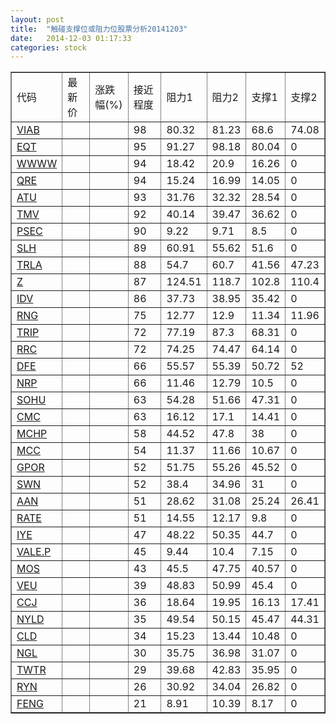 ```yaml
---
layout: post
title:  "触碰支撑位或阻力位股票分析20141203"
date:   2014-12-03 01:17:33
categories: stock
---
```

<script type="text/javascript">
var stockList = []
stockList.push('gb_viab');
stockList.push('gb_eqt');
stockList.push('gb_wwww');
stockList.push('gb_qre');
stockList.push('gb_atu');
stockList.push('gb_tmv');
stockList.push('gb_psec');
stockList.push('gb_slh');
stockList.push('gb_trla');
stockList.push('gb_z');
stockList.push('gb_idv');
stockList.push('gb_rng');
stockList.push('gb_trip');
stockList.push('gb_rrc');
stockList.push('gb_dfe');
stockList.push('gb_nrp');
stockList.push('gb_sohu');
stockList.push('gb_cmc');
stockList.push('gb_mchp');
stockList.push('gb_mcc');
stockList.push('gb_gpor');
stockList.push('gb_swn');
stockList.push('gb_aan');
stockList.push('gb_rate');
stockList.push('gb_iye');
stockList.push('gb_vale.p');
stockList.push('gb_mos');
stockList.push('gb_veu');
stockList.push('gb_ccj');
stockList.push('gb_nyld');
stockList.push('gb_cld');
stockList.push('gb_ngl');
stockList.push('gb_twtr');
stockList.push('gb_ryn');
stockList.push('gb_feng');
</script>
<table border="1">
 <tr>
 <td>代码</td>
 <td>最新价</td>
 <td>涨跌幅(%)</td>
 <td>接近程度</td>
 <td>阻力1</td>
 <td>阻力2</td>
 <td>支撑1</td>
 <td>支撑2</td>
</tr>
  <tr id="viab" class="green">
  <td><a href="http://stock.finance.sina.com.cn/usstock/quotes/VIAB.html" target="_blank">VIAB</a></td><td></td><td></td><td>98</td><td>80.32</td><td>81.23</td><td>68.6</td><td>74.08</td></tr>
  <tr id="eqt" class="red">
  <td><a href="http://stock.finance.sina.com.cn/usstock/quotes/EQT.html" target="_blank">EQT</a></td><td></td><td></td><td>95</td><td>91.27</td><td>98.18</td><td>80.04</td><td>0</td></tr>
  <tr id="wwww" class="green">
  <td><a href="http://stock.finance.sina.com.cn/usstock/quotes/WWWW.html" target="_blank">WWWW</a></td><td></td><td></td><td>94</td><td>18.42</td><td>20.9</td><td>16.26</td><td>0</td></tr>
  <tr id="qre" class="red">
  <td><a href="http://stock.finance.sina.com.cn/usstock/quotes/QRE.html" target="_blank">QRE</a></td><td></td><td></td><td>94</td><td>15.24</td><td>16.99</td><td>14.05</td><td>0</td></tr>
  <tr id="atu" class="green">
  <td><a href="http://stock.finance.sina.com.cn/usstock/quotes/ATU.html" target="_blank">ATU</a></td><td></td><td></td><td>93</td><td>31.76</td><td>32.32</td><td>28.54</td><td>0</td></tr>
  <tr id="tmv" class="green">
  <td><a href="http://stock.finance.sina.com.cn/usstock/quotes/TMV.html" target="_blank">TMV</a></td><td></td><td></td><td>92</td><td>40.14</td><td>39.47</td><td>36.62</td><td>0</td></tr>
  <tr id="psec" class="red">
  <td><a href="http://stock.finance.sina.com.cn/usstock/quotes/PSEC.html" target="_blank">PSEC</a></td><td></td><td></td><td>90</td><td>9.22</td><td>9.71</td><td>8.5</td><td>0</td></tr>
  <tr id="slh" class="green">
  <td><a href="http://stock.finance.sina.com.cn/usstock/quotes/SLH.html" target="_blank">SLH</a></td><td></td><td></td><td>89</td><td>60.91</td><td>55.62</td><td>51.6</td><td>0</td></tr>
  <tr id="trla" class="green">
  <td><a href="http://stock.finance.sina.com.cn/usstock/quotes/TRLA.html" target="_blank">TRLA</a></td><td></td><td></td><td>88</td><td>54.7</td><td>60.7</td><td>41.56</td><td>47.23</td></tr>
  <tr id="z" class="green">
  <td><a href="http://stock.finance.sina.com.cn/usstock/quotes/Z.html" target="_blank">Z</a></td><td></td><td></td><td>87</td><td>124.51</td><td>118.7</td><td>102.8</td><td>110.4</td></tr>
  <tr id="idv" class="green">
  <td><a href="http://stock.finance.sina.com.cn/usstock/quotes/IDV.html" target="_blank">IDV</a></td><td></td><td></td><td>86</td><td>37.73</td><td>38.95</td><td>35.42</td><td>0</td></tr>
  <tr id="rng" class="green">
  <td><a href="http://stock.finance.sina.com.cn/usstock/quotes/RNG.html" target="_blank">RNG</a></td><td></td><td></td><td>75</td><td>12.77</td><td>12.9</td><td>11.34</td><td>11.96</td></tr>
  <tr id="trip" class="red">
  <td><a href="http://stock.finance.sina.com.cn/usstock/quotes/TRIP.html" target="_blank">TRIP</a></td><td></td><td></td><td>72</td><td>77.19</td><td>87.3</td><td>68.31</td><td>0</td></tr>
  <tr id="rrc" class="green">
  <td><a href="http://stock.finance.sina.com.cn/usstock/quotes/RRC.html" target="_blank">RRC</a></td><td></td><td></td><td>72</td><td>74.25</td><td>74.47</td><td>64.14</td><td>0</td></tr>
  <tr id="dfe" class="green">
  <td><a href="http://stock.finance.sina.com.cn/usstock/quotes/DFE.html" target="_blank">DFE</a></td><td></td><td></td><td>66</td><td>55.57</td><td>55.39</td><td>50.72</td><td>52</td></tr>
  <tr id="nrp" class="red">
  <td><a href="http://stock.finance.sina.com.cn/usstock/quotes/NRP.html" target="_blank">NRP</a></td><td></td><td></td><td>66</td><td>11.46</td><td>12.79</td><td>10.5</td><td>0</td></tr>
  <tr id="sohu" class="green">
  <td><a href="http://stock.finance.sina.com.cn/usstock/quotes/SOHU.html" target="_blank">SOHU</a></td><td></td><td></td><td>63</td><td>54.28</td><td>51.66</td><td>47.31</td><td>0</td></tr>
  <tr id="cmc" class="red">
  <td><a href="http://stock.finance.sina.com.cn/usstock/quotes/CMC.html" target="_blank">CMC</a></td><td></td><td></td><td>63</td><td>16.12</td><td>17.1</td><td>14.41</td><td>0</td></tr>
  <tr id="mchp" class="green">
  <td><a href="http://stock.finance.sina.com.cn/usstock/quotes/MCHP.html" target="_blank">MCHP</a></td><td></td><td></td><td>58</td><td>44.52</td><td>47.8</td><td>38</td><td>0</td></tr>
  <tr id="mcc" class="green">
  <td><a href="http://stock.finance.sina.com.cn/usstock/quotes/MCC.html" target="_blank">MCC</a></td><td></td><td></td><td>54</td><td>11.37</td><td>11.66</td><td>10.67</td><td>0</td></tr>
  <tr id="gpor" class="green">
  <td><a href="http://stock.finance.sina.com.cn/usstock/quotes/GPOR.html" target="_blank">GPOR</a></td><td></td><td></td><td>52</td><td>51.75</td><td>55.26</td><td>45.52</td><td>0</td></tr>
  <tr id="swn" class="green">
  <td><a href="http://stock.finance.sina.com.cn/usstock/quotes/SWN.html" target="_blank">SWN</a></td><td></td><td></td><td>52</td><td>38.4</td><td>34.96</td><td>31</td><td>0</td></tr>
  <tr id="aan" class="red">
  <td><a href="http://stock.finance.sina.com.cn/usstock/quotes/AAN.html" target="_blank">AAN</a></td><td></td><td></td><td>51</td><td>28.62</td><td>31.08</td><td>25.24</td><td>26.41</td></tr>
  <tr id="rate" class="red">
  <td><a href="http://stock.finance.sina.com.cn/usstock/quotes/RATE.html" target="_blank">RATE</a></td><td></td><td></td><td>51</td><td>14.55</td><td>12.17</td><td>9.8</td><td>0</td></tr>
  <tr id="iye" class="green">
  <td><a href="http://stock.finance.sina.com.cn/usstock/quotes/IYE.html" target="_blank">IYE</a></td><td></td><td></td><td>47</td><td>48.22</td><td>50.35</td><td>44.7</td><td>0</td></tr>
  <tr id="vale.p" class="green">
  <td><a href="http://stock.finance.sina.com.cn/usstock/quotes/VALE.P.html" target="_blank">VALE.P</a></td><td></td><td></td><td>45</td><td>9.44</td><td>10.4</td><td>7.15</td><td>0</td></tr>
  <tr id="mos" class="red">
  <td><a href="http://stock.finance.sina.com.cn/usstock/quotes/MOS.html" target="_blank">MOS</a></td><td></td><td></td><td>43</td><td>45.5</td><td>47.75</td><td>40.57</td><td>0</td></tr>
  <tr id="veu" class="green">
  <td><a href="http://stock.finance.sina.com.cn/usstock/quotes/VEU.html" target="_blank">VEU</a></td><td></td><td></td><td>39</td><td>48.83</td><td>50.99</td><td>45.4</td><td>0</td></tr>
  <tr id="ccj" class="red">
  <td><a href="http://stock.finance.sina.com.cn/usstock/quotes/CCJ.html" target="_blank">CCJ</a></td><td></td><td></td><td>36</td><td>18.64</td><td>19.95</td><td>16.13</td><td>17.41</td></tr>
  <tr id="nyld" class="green">
  <td><a href="http://stock.finance.sina.com.cn/usstock/quotes/NYLD.html" target="_blank">NYLD</a></td><td></td><td></td><td>35</td><td>49.54</td><td>50.15</td><td>45.47</td><td>44.31</td></tr>
  <tr id="cld" class="green">
  <td><a href="http://stock.finance.sina.com.cn/usstock/quotes/CLD.html" target="_blank">CLD</a></td><td></td><td></td><td>34</td><td>15.23</td><td>13.44</td><td>10.48</td><td>0</td></tr>
  <tr id="ngl" class="green">
  <td><a href="http://stock.finance.sina.com.cn/usstock/quotes/NGL.html" target="_blank">NGL</a></td><td></td><td></td><td>30</td><td>35.75</td><td>36.98</td><td>31.07</td><td>0</td></tr>
  <tr id="twtr" class="red">
  <td><a href="http://stock.finance.sina.com.cn/usstock/quotes/TWTR.html" target="_blank">TWTR</a></td><td></td><td></td><td>29</td><td>39.68</td><td>42.83</td><td>35.95</td><td>0</td></tr>
  <tr id="ryn" class="green">
  <td><a href="http://stock.finance.sina.com.cn/usstock/quotes/RYN.html" target="_blank">RYN</a></td><td></td><td></td><td>26</td><td>30.92</td><td>34.04</td><td>26.82</td><td>0</td></tr>
  <tr id="feng" class="red">
  <td><a href="http://stock.finance.sina.com.cn/usstock/quotes/FENG.html" target="_blank">FENG</a></td><td></td><td></td><td>21</td><td>8.91</td><td>10.39</td><td>8.17</td><td>0</td></tr>
</table>
